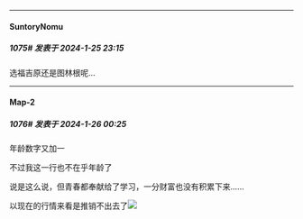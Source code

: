 
*****

####  SuntoryNomu  
##### 1075#       发表于 2024-1-25 23:15

选福吉原还是图林根呢…


*****

####  Map-2  
##### 1076#       发表于 2024-1-26 00:25

年龄数字又加一

不过我这一行也不在乎年龄了

说是这么说，但青春都奉献给了学习，一分财富也没有积累下来......

以现在的行情来看是推销不出去了<img src="https://static.saraba1st.com/image/smiley/face2017/034.png" referrerpolicy="no-referrer">

